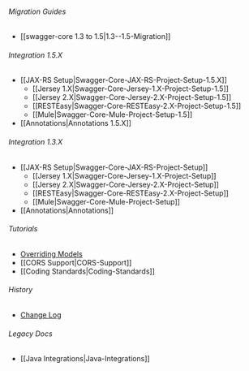 ###### Migration Guides
* [[swagger-core 1.3 to 1.5|1.3--1.5-Migration]]

###### Integration 1.5.X
* [[JAX-RS Setup|Swagger-Core-JAX-RS-Project-Setup-1.5.X]]
  * [[Jersey 1.X|Swagger-Core-Jersey-1.X-Project-Setup-1.5]]
  * [[Jersey 2.X|Swagger-Core-Jersey-2.X-Project-Setup-1.5]]
  * [[RESTEasy|Swagger-Core-RESTEasy-2.X-Project-Setup-1.5]]
  * [[Mule|Swagger-Core-Mule-Project-Setup-1.5]]
* [[Annotations|Annotations 1.5.X]]

###### Integration 1.3.X
* [[JAX-RS Setup|Swagger-Core-JAX-RS-Project-Setup]]
  * [[Jersey 1.X|Swagger-Core-Jersey-1.X-Project-Setup]]
  * [[Jersey 2.X|Swagger-Core-Jersey-2.X-Project-Setup]]
  * [[RESTEasy|Swagger-Core-RESTEasy-2.X-Project-Setup]]
  * [[Mule|Swagger-Core-Mule-Project-Setup]]
* [[Annotations|Annotations]]

###### Tutorials
* [Overriding Models](https://github.com/swagger-api/swagger-core/wiki/overriding-models)
* [[CORS Support|CORS-Support]]
* [[Coding Standards|Coding-Standards]]

###### History
* [Change Log](https://github.com/swagger-api/swagger-core/wiki/Changelog)

###### Legacy Docs
* [[Java Integrations|Java-Integrations]]
